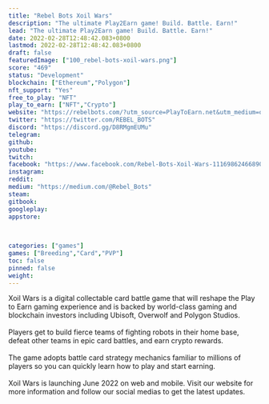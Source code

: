 ```yaml
---
title: "Rebel Bots Xoil Wars"
description: "The ultimate Play2Earn game! Build. Battle. Earn!"
lead: "The ultimate Play2Earn game! Build. Battle. Earn!"
date: 2022-02-28T12:48:42.083+0800
lastmod: 2022-02-28T12:48:42.083+0800
draft: false
featuredImage: ["100_rebel-bots-xoil-wars.png"]
score: "469"
status: "Development"
blockchain: ["Ethereum","Polygon"]
nft_support: "Yes"
free_to_play: "NFT"
play_to_earn: ["NFT","Crypto"]
website: "https://rebelbots.com/?utm_source=PlayToEarn.net&utm_medium=organic&utm_campaign=gamepage"
twitter: "https://twitter.com/REBEL_BOTS"
discord: "https://discord.gg/D8RMgmEUMu"
telegram: 
github: 
youtube: 
twitch: 
facebook: "https://www.facebook.com/Rebel-Bots-Xoil-Wars-111698624668904/"
instagram: 
reddit: 
medium: "https://medium.com/@Rebel_Bots"
steam: 
gitbook: 
googleplay: 
appstore: 

  
    
categories: ["games"]
games: ["Breeding","Card","PVP"]
toc: false
pinned: false
weight: 
---
```

Xoil Wars is a digital collectable card battle game that will reshape the Play to Earn gaming experience and is backed by world-class gaming and blockchain investors including Ubisoft, Overwolf and Polygon Studios. <br> <br> Players get to build fierce teams of fighting robots in their home base, defeat other teams in epic card battles, and earn crypto rewards.<br> <br> The game adopts battle card strategy mechanics familiar to millions of players so you can quickly learn how to play and start earning.<br> <br> Xoil Wars is launching June 2022 on web and mobile. Visit our website for more information and follow our social medias to get the latest updates.